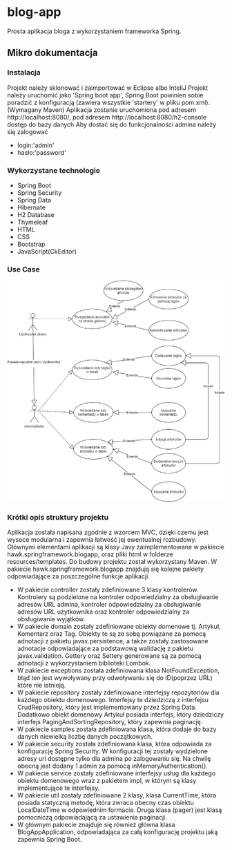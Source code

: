 # blog-app
Prosta aplikacja bloga z wykorzystaniem frameworka Spring.
## Mikro dokumentacja
### Instalacja
Projekt należy sklonować i zaimportować w Eclipse albo InteliJ
Projekt należy uruchomić jako 'Spring boot app', Spring Boot powinien sobie poradzić z konfiguracją (zawiera wszystkie 'startery' w pliku pom.xml). (Wymagany Maven) 
Aplikacja zostanie uruchomiona pod adresem http://localhost:8080/, pod adresem http://localhost:8080/h2-console dostęp do bazy danych
Aby dostać się do funkcjonalności admina należy się zalogować
* login:'admin'
* hasło:'password'

### Wykorzystane technologie
* Spring Boot
* Spring Security
* Spring Data
* Hibernate
* H2 Database
* Thymeleaf
* HTML
* CSS
* Bootstrap
* JavaScript(CkEditor)
### Use Case
![alt text](https://github.com/adamkubarek/blog-app/blob/master/UseCaseDiagram.jpg)
### Krótki opis struktury projektu
Aplikacja została napisana zgodnie z wzorcem  MVC, dzięki czemu jest wysoce modularna i zapewnia łatwość
jej ewentualnej rozbudowy. Głównymi elementami aplikacji są klasy Javy zaimplementowane w pakiecie
hawk.springframework.blogapp, oraz pliki html w folderze resources/templates. Do budowy projektu został
wykorzystany Maven. W pakiecie hawk.springframework.blogapp znajdują się kolejne pakiety odpowiadające za
poszczególne funkcje aplikacji. 
* W pakiecie controller zostały zdefiniowane 3 klasy kontrolerów. Kontrolery są podzielone na kontroler odpowiedzialny
za obsługiwanie adresów URL admina, kontroler odpowiedzialny za obsługiwanie adresów URL użytkownika oraz kontroler
odpowiedzialny za obsługiwanie wyjątków.
* W pakiecie domain zostały zdefiniowane obiekty domenowe tj. Artykuł, Komentarz oraz Tag. Obiekty te są ze sobą powiązane
za pomocą adnotacji z pakietu javax.persistence, a także zostały zastosowane adnotacje odpowiadające za podstawową walidację
z pakietu javax.validation. Gettery oraz Settery generowane są za pomocą adnotacji z wykorzystaniem biblioteki Lombok.
* W pakiecie exceptions została zdefiniowana klasa NotFoundException, błąd ten jest wywoływany przy odwoływaniu się do
ID(poprzez URL) które nie istnieją.
* W pakiecie repository zostały zdefiniowane interfejsy repozytoriów dla każdego obiektu domenowego. Interfejsy te dziedziczą
z interfejsu CrudRepository, który jest implementowany przez Spring Data. Dodatkowo obiekt domenowy Artykuł posiada
interfejs, który dziedziczy interfejs PagingAndSortingRepository, który zapewnia paginację.   
* W pakiecie samples została zdefiniowana klasa, która dodaje do bazy danych niewielką liczbę danych początkowych.
* W pakiecie security została zdefiniowana klasa, która odpowiada za konfigurację Spring Security. W konfiguracji tej zostały
wydzielone adresy url dostępne tylko dla admina po zalogowaniu się. Na chwilę obecną jest dodany 1 admin za pomocą
inMemoryAuthentication().
* W pakiecie service zostały zdefiniowane interfejsy usług dla każdego obiektu domenowego wraz z pakietem impl, w którym
są klasy implementujące te interfejsy.
* W pakiecie util zostały zdefiniowane 2 klasy, klasa CurrentTime, która posiada statyczną metodę, która zwraca obecny
czas obiektu LocalDateTime w odpowiednim formacie. Druga klasa (pager) jest klasą pomocniczą odpowiadającą za ustawienia paginacji. 
* W głównym pakiecie znajduje się również główna klasa BlogAppApplication, odpowiadająca za całą konfigurację projektu jaką
zapewnia Spring Boot.     


